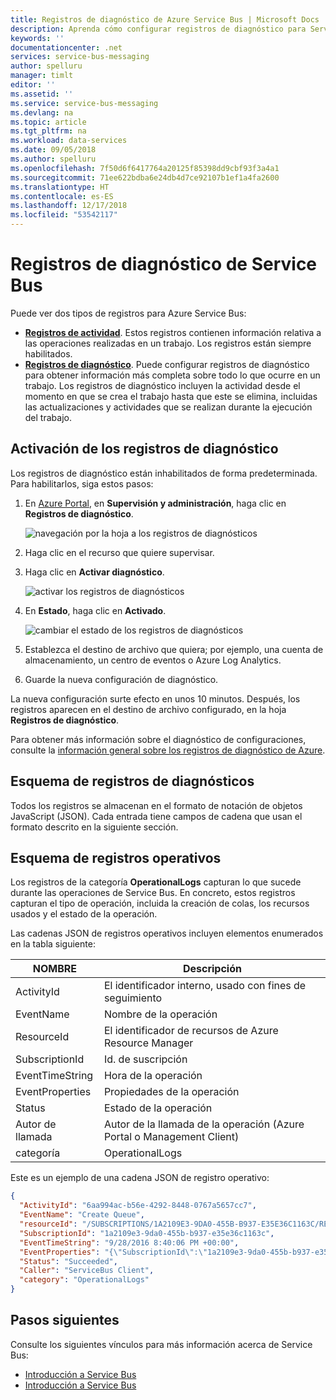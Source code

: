 ```yaml
---
title: Registros de diagnóstico de Azure Service Bus | Microsoft Docs
description: Aprenda cómo configurar registros de diagnóstico para Service Bus en Azure.
keywords: ''
documentationcenter: .net
services: service-bus-messaging
author: spelluru
manager: timlt
editor: ''
ms.assetid: ''
ms.service: service-bus-messaging
ms.devlang: na
ms.topic: article
ms.tgt_pltfrm: na
ms.workload: data-services
ms.date: 09/05/2018
ms.author: spelluru
ms.openlocfilehash: 7f50d6f6417764a20125f85398dd9cbf93f3a4a1
ms.sourcegitcommit: 71ee622bdba6e24db4d7ce92107b1ef1a4fa2600
ms.translationtype: HT
ms.contentlocale: es-ES
ms.lasthandoff: 12/17/2018
ms.locfileid: "53542117"
---
```

# <a name="service-bus-diagnostic-logs"></a>Registros de diagnóstico de Service Bus

Puede ver dos tipos de registros para Azure Service Bus:
* **[Registros de actividad](../azure-monitor/platform/activity-logs-overview.md)**. Estos registros contienen información relativa a las operaciones realizadas en un trabajo. Los registros están siempre habilitados.
* **[Registros de diagnóstico](../azure-monitor/platform/diagnostic-logs-overview.md)**. Puede configurar registros de diagnóstico para obtener información más completa sobre todo lo que ocurre en un trabajo. Los registros de diagnóstico incluyen la actividad desde el momento en que se crea el trabajo hasta que este se elimina, incluidas las actualizaciones y actividades que se realizan durante la ejecución del trabajo.

## <a name="turn-on-diagnostic-logs"></a>Activación de los registros de diagnóstico

Los registros de diagnóstico están inhabilitados de forma predeterminada. Para habilitarlos, siga estos pasos:

1.  En [Azure Portal](https://portal.azure.com), en **Supervisión y administración**, haga clic en **Registros de diagnóstico**.

    ![navegación por la hoja a los registros de diagnósticos](./media/service-bus-diagnostic-logs/image1.png)

2. Haga clic en el recurso que quiere supervisar.  

3.  Haga clic en **Activar diagnóstico**.

    ![activar los registros de diagnósticos](./media/service-bus-diagnostic-logs/image2.png)

4.  En **Estado**, haga clic en **Activado**.

    ![cambiar el estado de los registros de diagnósticos](./media/service-bus-diagnostic-logs/image3.png)

5.  Establezca el destino de archivo que quiera; por ejemplo, una cuenta de almacenamiento, un centro de eventos o Azure Log Analytics.

6.  Guarde la nueva configuración de diagnóstico.

La nueva configuración surte efecto en unos 10 minutos. Después, los registros aparecen en el destino de archivo configurado, en la hoja **Registros de diagnóstico**.

Para obtener más información sobre el diagnóstico de configuraciones, consulte la [información general sobre los registros de diagnóstico de Azure](../azure-monitor/platform/diagnostic-logs-overview.md).

## <a name="diagnostic-logs-schema"></a>Esquema de registros de diagnósticos

Todos los registros se almacenan en el formato de notación de objetos JavaScript (JSON). Cada entrada tiene campos de cadena que usan el formato descrito en la siguiente sección.

## <a name="operational-logs-schema"></a>Esquema de registros operativos

Los registros de la categoría **OperationalLogs** capturan lo que sucede durante las operaciones de Service Bus. En concreto, estos registros capturan el tipo de operación, incluida la creación de colas, los recursos usados y el estado de la operación.

Las cadenas JSON de registros operativos incluyen elementos enumerados en la tabla siguiente:

NOMBRE | Descripción
------- | -------
ActivityId | El identificador interno, usado con fines de seguimiento
EventName | Nombre de la operación           
ResourceId | El identificador de recursos de Azure Resource Manager
SubscriptionId | Id. de suscripción
EventTimeString | Hora de la operación
EventProperties | Propiedades de la operación
Status | Estado de la operación
Autor de llamada | Autor de la llamada de la operación (Azure Portal o Management Client)
categoría | OperationalLogs

Este es un ejemplo de una cadena JSON de registro operativo:

```json
{
  "ActivityId": "6aa994ac-b56e-4292-8448-0767a5657cc7",
  "EventName": "Create Queue",
  "resourceId": "/SUBSCRIPTIONS/1A2109E3-9DA0-455B-B937-E35E36C1163C/RESOURCEGROUPS/DEFAULT-SERVICEBUS-CENTRALUS/PROVIDERS/MICROSOFT.SERVICEBUS/NAMESPACES/SHOEBOXEHNS-CY4001",
  "SubscriptionId": "1a2109e3-9da0-455b-b937-e35e36c1163c",
  "EventTimeString": "9/28/2016 8:40:06 PM +00:00",
  "EventProperties": "{\"SubscriptionId\":\"1a2109e3-9da0-455b-b937-e35e36c1163c\",\"Namespace\":\"shoeboxehns-cy4001\",\"Via\":\"https://shoeboxehns-cy4001.servicebus.windows.net/f8096791adb448579ee83d30e006a13e/?api-version=2016-07\",\"TrackingId\":\"5ee74c9e-72b5-4e98-97c4-08a62e56e221_G1\"}",
  "Status": "Succeeded",
  "Caller": "ServiceBus Client",
  "category": "OperationalLogs"
}
```

## <a name="next-steps"></a>Pasos siguientes

Consulte los siguientes vínculos para más información acerca de Service Bus:

* [Introducción a Service Bus](service-bus-messaging-overview.md)
* [Introducción a Service Bus](service-bus-dotnet-get-started-with-queues.md)
